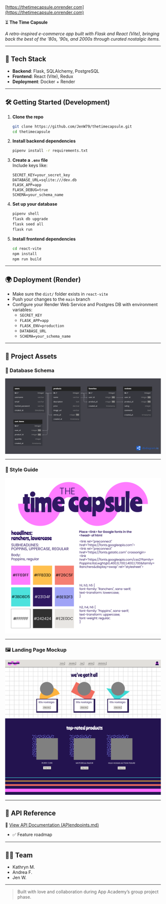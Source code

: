 [https://thetimecapsule.onrender.com](https://thetimecapsule.onrender.com)

⏳ **The Time Capsule**

*A retro-inspired e-commerce app built with Flask and React (Vite), bringing back the best of the '80s, '90s, and 2000s through curated nostalgic items.*

---

## 🚀 Tech Stack

- **Backend**: Flask, SQLAlchemy, PostgreSQL  
- **Frontend**: React (Vite), Redux  
- **Deployment**: Docker + Render

---

## 🛠️ Getting Started (Development)

1. **Clone the repo**

   ```bash
   git clone https://github.com/JenW79/thetimecapsule.git
   cd thetimecapsule
   ```

2. **Install backend dependencies**

   ```bash
   pipenv install -r requirements.txt
   ```

3. **Create a `.env` file**  
   Include keys like:

   ```env
   SECRET_KEY=your_secret_key
   DATABASE_URL=sqlite:///dev.db
   FLASK_APP=app
   FLASK_DEBUG=true
   SCHEMA=your_schema_name
   ```

4. **Set up your database**

   ```bash
   pipenv shell
   flask db upgrade
   flask seed all
   flask run
   ```

5. **Install frontend dependencies**

   ```bash
   cd react-vite
   npm install
   npm run build
   ```

---

## 🌍 Deployment (Render)

- Make sure the `dist/` folder exists in `react-vite`
- Push your changes to the `main` branch
- Configure your Render Web Service and Postgres DB with environment variables:
  - `SECRET_KEY`
  - `FLASK_APP=app`
  - `FLASK_ENV=production`
  - `DATABASE_URL`
  - `SCHEMA=your_schema_name`

---

## 📁 Project Assets

### 🧱 Database Schema

![Database Schema](./docs/schema.png)  


---

### 🎨 Style Guide

![Style Guide](./docs/styleguide-preview.png)  


---

### 🖼️ Landing Page Mockup

![Landing Page](./docs/timecapsule.site.png)

---

## 📖 API Reference

📄 [View API Documentation (APIendpoints.md)](./docs/APIendpoints.md)

- ✅ Feature roadmap

---

## 👩‍💻 Team
 
- Kathryn M.
- Andrea F.
- Jen W. 

---

> Built with love and collaboration during App Academy’s group project phase.



